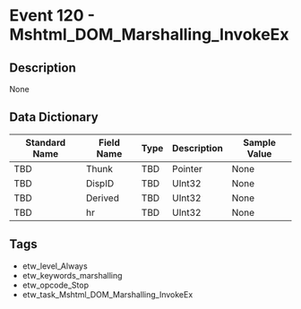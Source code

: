 # Event 120 - Mshtml_DOM_Marshalling_InvokeEx

## Description
None

## Data Dictionary
|Standard Name|Field Name|Type|Description|Sample Value|
|---|---|---|---|---|
|TBD|Thunk|TBD|Pointer|None|None|
|TBD|DispID|TBD|UInt32|None|None|
|TBD|Derived|TBD|UInt32|None|None|
|TBD|hr|TBD|UInt32|None|None|

## Tags
* etw_level_Always
* etw_keywords_marshalling
* etw_opcode_Stop
* etw_task_Mshtml_DOM_Marshalling_InvokeEx